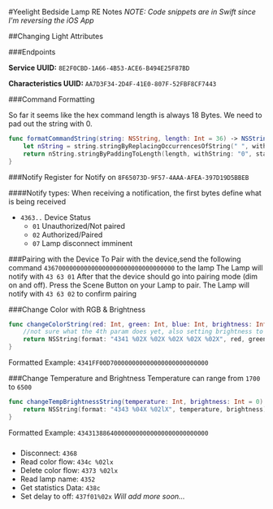 #Yeelight Bedside Lamp RE Notes
*NOTE: Code snippets are in Swift since I'm reversing the iOS App*

##Changing Light Attributes

###Endpoints

**Service UUID:** `8E2F0CBD-1A66-4B53-ACE6-B494E25F87BD`

**Characteristics UUID:** `AA7D3F34-2D4F-41E0-807F-52FBF8CF7443`


###Command Formatting

So far it seems like the hex command length is always 18 Bytes. We need to pad out the string with 0.
```swift
func formatCommandString(string: NSString, length: Int = 36) -> NSString {
    let nString = string.stringByReplacingOccurrencesOfString(" ", withString: "")
    return nString.stringByPaddingToLength(length, withString: "0", startingAtIndex: 0)
}
```
###Notify
Register for Notify on `8F65073D-9F57-4AAA-AFEA-397D19D5BBEB`

####Notify types:
When receiving a notification, the first bytes define what is being received

- `4363..` Device Status
    -  `01` Unauthorized/Not paired
    -  `02` Authorized/Paired
    -  `07` Lamp disconnect imminent

###Pairing with the Device
To Pair with the device,send the following command `436700000000000000000000000000000000` to the lamp
The Lamp will notify with `43 63 01`
After that the device should go into pairing mode (dim on and off). Press the Scene Button on your Lamp to pair.
The Lamp will notify with `43 63 02` to confirm pairing

###Change Color with RGB & Brightness
```swift
func changeColorString(red: Int, green: Int, blue: Int, brightness: Int = 0) -> NSString {
    //not sure what the 4th param does yet, also setting brightness to 0 will have no effect
    return NSString(format: "4341 %02X %02X %02X %02X %02X", red, green, blue, 0, brightness)
}
```
Formatted Example: `4341FF00D700000000000000000000000000`

###Change Temperature and Brightness
Temperature can range from `1700` to `6500`
```swift
func changeTempBrightnessString(temperature: Int, brightness: Int = 0) -> NSString {
    return NSString(format: "4343 %04X %02lX", temperature, brightness)
}
```
Formatted Example: `434313886400000000000000000000000000`


###
- Disconnect: `4368`
- Read color flow: `434c %02lx`
- Delete color flow: `4373 %02lx`
- Read lamp name: `4352`
- Get statistics Data: `438c`
- Set delay to off: `437f01%02x`
*Will add more soon...*
